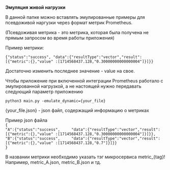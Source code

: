 **Эмуляция живой нагрузки**

В данной папке можно вставлять эмулированные примеры для псевдоживой наргузки
через формат метрик Prometheus.

(Псевдоживая метрика - это метрика, которая была получена не прямым запросом во
время работы приложения)

Пример метрики:

`{"status":"success",
"data":{"resultType":"vector","result":[{"metric":{},"value"
:[1714568437.128,"0.30000000000000004"]}]}}`

Достаточно изменить последнее значение - value на свое.

Чтобы приложение при включенной интеграции Prometheus работало 
с эмулированной нагрузкой, а не настоящей нужно передавать следующий параметр
приложению   


`python3 main.py -emulate_dynamic={your_file}`

{your_file.json} - json файл, содержащий информацию о метриках


Пример json файла  
`{`  
`
    "A":{"status":"success",    
    "data":{"resultType":"vector","result":[{"metric":{},"value"
    :[1714568437.128,"0.30000000000000004"]}]}},  
`  
`
    "B":{"status":"success",    
    "data":{"resultType":"vector","result":[{"metric":{},"value"
    :[1714568437.128,"0.7"]}]}}
`  
`}`



В названии метрики необходимо указать тэг микросервиса metric_{tag}!  
Например, metric_А.json, metric_B.json и тд.


